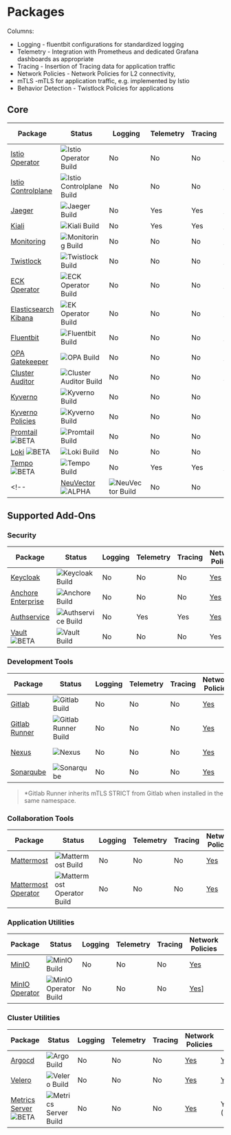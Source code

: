 # Packages

Columns:
* Logging - fluentbit configurations for standardized logging
* Telemetry - Integration with Prometheus and dedicated Grafana dashboards as appropriate
* Tracing - Insertion of Tracing data for application traffic
* Network Policies - Network Policies for L2 connectivity,
* mTLS -mTLS for application traffic, e.g. implemented by Istio
* Behavior Detection - Twistlock Policies for applications

## Core

| Package | Status | Logging | Telemetry | Tracing | Network Policies | mTLS | Behavior Detection |
| ----    | ---  | ---|---|---|---|---|---|
| [Istio Operator](https://repo1.dso.mil/platform-one/big-bang/apps/core/istio-operator) |  ![Istio Operator Build](https://repo1.dso.mil/platform-one/big-bang/apps/core/istio-operator/badges/main/pipeline.svg) | No | No | No | [Yes](https://repo1.dso.mil/platform-one/big-bang/bigbang/-/merge_requests/641) | Yes | No |
| [Istio Controlplane](https://repo1.dso.mil/platform-one/big-bang/apps/core/istio-controlplane) | ![Istio Controlplane Build](https://repo1.dso.mil/platform-one/big-bang/apps/core/istio-controlplane/badges/main/pipeline.svg) | No | No | No | [Yes](https://repo1.dso.mil/platform-one/big-bang/bigbang/-/merge_requests/632) | Yes | No |
| [Jaeger](https://repo1.dso.mil/platform-one/big-bang/apps/core/jaeger) | ![Jaeger Build](https://repo1.dso.mil/platform-one/big-bang/apps/core/jaeger/badges/main/pipeline.svg) | No | Yes | Yes | [Yes](https://repo1.dso.mil/platform-one/big-bang/bigbang/-/merge_requests/602) | [Yes (STRICT)](https://repo1.dso.mil/platform-one/big-bang/bigbang/-/merge_requests/1295) | No |
| [Kiali](https://repo1.dso.mil/platform-one/big-bang/apps/core/kiali) | ![Kiali Build](https://repo1.dso.mil/platform-one/big-bang/apps/core/kiali/badges/main/pipeline.svg) | No | Yes | Yes | [Yes](https://repo1.dso.mil/platform-one/big-bang/bigbang/-/merge_requests/589) | [Yes (STRICT)](https://repo1.dso.mil/platform-one/big-bang/bigbang/-/merge_requests/1296) | No |
| [Monitoring](https://repo1.dso.mil/platform-one/big-bang/apps/core/monitoring) | ![Monitoring Build](https://repo1.dso.mil/platform-one/big-bang/apps/core/monitoring/badges/main/pipeline.svg) | No | No | No | [Yes](https://repo1.dso.mil/platform-one/big-bang/bigbang/-/merge_requests/509) | Yes (PERMISSIVE) | No |
| [Twistlock](https://repo1.dso.mil/platform-one/big-bang/apps/security-tools/twistlock) |  ![Twistlock Build](https://repo1.dso.mil/platform-one/big-bang/apps/security-tools/twistlock/badges/main/pipeline.svg) | No | No | No | [Yes](https://repo1.dso.mil/platform-one/big-bang/bigbang/-/merge_requests/498) | [Yes (STRICT)](https://repo1.dso.mil/platform-one/big-bang/bigbang/-/merge_requests/1396) | No |
| [ECK Operator](https://repo1.dso.mil/platform-one/big-bang/apps/core/eck-operator) | ![ECK Operator Build](https://repo1.dso.mil/platform-one/big-bang/apps/core/eck-operator/badges/main/pipeline.svg) |  No | No | No | [Yes](https://repo1.dso.mil/platform-one/big-bang/bigbang/-/merge_requests/510) | [Yes (STRICT)](https://repo1.dso.mil/platform-one/big-bang/bigbang/-/merge_requests/1236) | No |
| [Elasticsearch Kibana](https://repo1.dso.mil/platform-one/big-bang/apps/core/elasticsearch-kibana) |![EK Operator Build](https://repo1.dso.mil/platform-one/big-bang/apps/core/elasticsearch-kibana/badges/main/pipeline.svg)  | No | No | No | [Yes](https://repo1.dso.mil/platform-one/big-bang/bigbang/-/merge_requests/527) | [Yes (STRICT)](https://repo1.dso.mil/platform-one/big-bang/bigbang/-/merge_requests/1537) | No |
| [Fluentbit](https://repo1.dso.mil/platform-one/big-bang/apps/core/fluentbit) | ![Fluentbit Build](https://repo1.dso.mil/platform-one/big-bang/apps/core/fluentbit/badges/main/pipeline.svg)  | No | No | No | [Yes](https://repo1.dso.mil/platform-one/big-bang/bigbang/-/merge_requests/555/) | [Yes (STRICT)](https://repo1.dso.mil/platform-one/big-bang/bigbang/-/merge_requests/1537) | No |
| [OPA Gatekeeper](https://repo1.dso.mil/platform-one/big-bang/apps/core/policy) | ![OPA Build](https://repo1.dso.mil/platform-one/big-bang/apps/core/policy/badges/main/pipeline.svg) | No | No | No | [Yes](https://repo1.dso.mil/platform-one/big-bang/bigbang/-/merge_requests/626) | No | No |
| [Cluster Auditor](https://repo1.dso.mil/platform-one/big-bang/apps/core/cluster-auditor) | ![Cluster Auditor Build](https://repo1.dso.mil/platform-one/big-bang/apps/core/cluster-auditor/badges/main/pipeline.svg)  | No | No | No | [Yes](https://repo1.dso.mil/platform-one/big-bang/bigbang/-/merge_requests/565) | [Yes (STRICT)](https://repo1.dso.mil/platform-one/big-bang/bigbang/-/merge_requests/1370) | No |
| [Kyverno](https://repo1.dso.mil/platform-one/big-bang/apps/sandbox/kyverno) | ![Kyverno Build](https://repo1.dso.mil/platform-one/big-bang/apps/sandbox/kyverno/badges/main/pipeline.svg) |  No | No | No | Yes | No | No |
| [Kyverno Policies](https://repo1.dso.mil/platform-one/big-bang/apps/sandbox/kyverno-policies) | ![Kyverno Build](https://repo1.dso.mil/platform-one/big-bang/apps/sandbox/kyverno-policies/badges/main/pipeline.svg) |  No | No | No | Yes | No | No |
| [Promtail](https://repo1.dso.mil/platform-one/big-bang/apps/sandbox/promtail) ![BETA](https://img.shields.io/badge/BETA-purple?style=flat-square) | ![Promtail Build](https://repo1.dso.mil/platform-one/big-bang/apps/sandbox/promtail/badges/main/pipeline.svg) |  No | No | No | Yes | [Yes (STRICT)](https://repo1.dso.mil/platform-one/big-bang/bigbang/-/merge_requests/1516) | No |
| [Loki](https://repo1.dso.mil/platform-one/big-bang/apps/sandbox/loki) ![BETA](https://img.shields.io/badge/BETA-purple?style=flat-square) | ![Loki Build](https://repo1.dso.mil/platform-one/big-bang/apps/sandbox/loki/badges/main/pipeline.svg) |  No | No | No | Yes | [Yes (STRICT)](https://repo1.dso.mil/platform-one/big-bang/bigbang/-/merge_requests/1516) | No |
| [Tempo](https://repo1.dso.mil/platform-one/big-bang/apps/sandbox/tempo) ![BETA](https://img.shields.io/badge/BETA-purple?style=flat-square) | ![Tempo Build](https://repo1.dso.mil/platform-one/big-bang/apps/sandbox/tempo/badges/main/pipeline.svg) | No | Yes | Yes | [Yes](https://repo1.dso.mil/platform-one/big-bang/bigbang/-/merge_requests/1253) | [Yes (STRICT)](https://repo1.dso.mil/platform-one/big-bang/bigbang/-/merge_requests/1762) | No |
<!-- | [NeuVector](https://repo1.dso.mil/platform-one/big-bang/apps/sandbox/neuvector) ![ALPHA](https://img.shields.io/badge/ALPHA-red?style=flat-square) | ![NeuVector Build](https://repo1.dso.mil/platform-one/big-bang/apps/sandbox/neuvector/badges/main/pipeline.svg) | No | No | No | No | No | No | -->

## Supported Add-Ons

### Security

| Package | Status | Logging | Telemetry | Tracing | Network Policies | mTLS | Behavior Detection |
| ----    | ---  | ---|---|---|---|---|---|
| [Keycloak](https://repo1.dso.mil/platform-one/big-bang/apps/security-tools/keycloak) |  ![Keycloak Build](https://repo1.dso.mil/platform-one/big-bang/apps/security-tools/keycloak/badges/main/pipeline.svg) | No | No | No | [Yes](https://repo1.dso.mil/platform-one/big-bang/bigbang/-/merge_requests/536) | Yes (PERMISSIVE) | No |
| [Anchore Enterprise](https://repo1.dso.mil/platform-one/big-bang/apps/security-tools/anchore-enterprise) | ![Anchore Build](https://repo1.dso.mil/platform-one/big-bang/apps/security-tools/anchore-enterprise/badges/main/pipeline.svg) | No | No | No | [Yes](https://repo1.dso.mil/platform-one/big-bang/bigbang/-/merge_requests/505) | [Yes (STRICT)](https://repo1.dso.mil/platform-one/big-bang/bigbang/-/merge_requests/1594) | No |
| [Authservice](https://repo1.dso.mil/platform-one/big-bang/apps/core/authservice) | ![Authservice Build](https://repo1.dso.mil/platform-one/big-bang/apps/core/authservice/badges/main/pipeline.svg) | No | Yes | Yes | [Yes](https://repo1.dso.mil/platform-one/big-bang/bigbang/-/merge_requests/511) | [Yes (STRICT)](https://repo1.dso.mil/platform-one/big-bang/bigbang/-/merge_requests/1329) | No |
| [Vault](https://repo1.dso.mil/platform-one/big-bang/apps/sandbox/vault) ![BETA](https://img.shields.io/badge/BETA-purple?style=flat-square) | ![Vault Build](https://repo1.dso.mil/platform-one/big-bang/apps/sandbox/vault/badges/main/pipeline.svg) |  No | No | No | Yes | [Yes (STRICT)](https://repo1.dso.mil/platform-one/big-bang/bigbang/-/merge_requests/1781) | No |

### Development Tools

| Package | Status | Logging | Telemetry | Tracing | Network Policies | mTLS | Behavior Detection |
| ----    | ---  | ---|---|---|---|---|---|
| [Gitlab](https://repo1.dso.mil/platform-one/big-bang/apps/developer-tools/gitlab)  | ![Gitlab Build](https://repo1.dso.mil/platform-one/big-bang/apps/developer-tools/gitlab/badges/main/pipeline.svg)    | No | No | No | [Yes](https://repo1.dso.mil/platform-one/big-bang/bigbang/-/merge_requests/504) | [Yes (STRICT)](https://repo1.dso.mil/platform-one/big-bang/bigbang/-/merge_requests/1724) | No |
| [Gitlab Runner](https://repo1.dso.mil/platform-one/big-bang/apps/developer-tools/gitlab-runner) |  ![Gitlab Runner Build](https://repo1.dso.mil/platform-one/big-bang/apps/developer-tools/gitlab-runner/badges/main/pipeline.svg) | No | No | No | [Yes](https://repo1.dso.mil/platform-one/big-bang/bigbang/-/merge_requests/522) | [Yes (STRICT)](https://repo1.dso.mil/platform-one/big-bang/bigbang/-/merge_requests/1724)* | No |
| [Nexus](https://repo1.dso.mil/platform-one/big-bang/apps/developer-tools/nexus) |  ![Nexus](https://repo1.dso.mil/platform-one/big-bang/apps/developer-tools/nexus/badges/main/pipeline.svg) | No | No | No | [Yes](https://repo1.dso.mil/platform-one/big-bang/bigbang/-/merge_requests/544) | [Yes (STRICT)](https://repo1.dso.mil/platform-one/big-bang/bigbang/-/merge_requests/1605) | No |
| [Sonarqube](https://repo1.dso.mil/platform-one/big-bang/apps/developer-tools/sonarqube) |  ![Sonarqube](https://repo1.dso.mil/platform-one/big-bang/apps/developer-tools/sonarqube/badges/main/pipeline.svg) | No | No | No | [Yes](https://repo1.dso.mil/platform-one/big-bang/bigbang/-/merge_requests/503) | [Yes (STRICT)](https://repo1.dso.mil/platform-one/big-bang/bigbang/-/merge_requests/1508) | No |

> *Gitlab Runner inherits mTLS STRICT from Gitlab when installed in the same namespace.

### Collaboration Tools

| Package | Status | Logging | Telemetry | Tracing | Network Policies | mTLS | Behavior Detection |
| ----    | ---  | ---|---|---|---|---|---|
| [Mattermost](https://repo1.dso.mil/platform-one/big-bang/apps/collaboration-tools/mattermost)  | ![Mattermost Build](https://repo1.dso.mil/platform-one/big-bang/apps/collaboration-tools/mattermost/badges/main/pipeline.svg)    | No | No | No | [Yes](https://repo1.dso.mil/platform-one/big-bang/bigbang/-/merge_requests/515) | [No](https://repo1.dso.mil/platform-one/big-bang/bigbang/-/issues/623) | No |
| [Mattermost Operator](https://repo1.dso.mil/platform-one/big-bang/apps/collaboration-tools/mattermost-operator) |  ![Mattermost Operator Build](https://repo1.dso.mil/platform-one/big-bang/apps/collaboration-tools/mattermost-operator/badges/main/pipeline.svg) | No | No | No | [Yes](https://repo1.dso.mil/platform-one/big-bang/bigbang/-/merge_requests/499) | [Yes (STRICT)](https://repo1.dso.mil/platform-one/big-bang/bigbang/-/merge_requests/1531) | No |

### Application Utilities

| Package | Status | Logging | Telemetry | Tracing | Network Policies | mTLS | Behavior Detection |
| ----    | ---  | ---|---|---|---|---|---|
| [MinIO](https://repo1.dso.mil/platform-one/big-bang/apps/application-utilities/minio)  | ![MinIO Build](https://repo1.dso.mil/platform-one/big-bang/apps/application-utilities/minio/badges/main/pipeline.svg)    | No | No | No | [Yes](https://repo1.dso.mil/platform-one/big-bang/bigbang/-/merge_requests/550) | [Yes (STRICT)](https://repo1.dso.mil/platform-one/big-bang/bigbang/-/merge_requests/1566) | No |
| [MinIO Operator](https://repo1.dso.mil/platform-one/big-bang/apps/application-utilities/minio-operator) |  ![MinIO Operator Build](https://repo1.dso.mil/platform-one/big-bang/apps/application-utilities/minio-operator/badges/main/pipeline.svg) | No | No | No | [Yes](https://repo1.dso.mil/platform-one/big-bang/bigbang/-/merge_requests/685)] | [Yes (STRICT)](https://repo1.dso.mil/platform-one/big-bang/bigbang/-/merge_requests/1554) |No |

### Cluster Utilities

| Package | Status | Logging | Telemetry | Tracing | Network Policies | mTLS | Behavior Detection |
| ----    | ---  | ---|---|---|---|---|---|
| [Argocd](https://repo1.dso.mil/platform-one/big-bang/apps/core/argocd) |![Argo Build](https://repo1.dso.mil/platform-one/big-bang/apps/core/argocd/badges/main/pipeline.svg)  |  No | No | No | [Yes](https://repo1.dso.mil/platform-one/big-bang/bigbang/-/merge_requests/572) | [Yes (STRICT)](https://repo1.dso.mil/platform-one/big-bang/bigbang/-/merge_requests/1368) | No |
| [Velero](https://repo1.dso.mil/platform-one/big-bang/apps/cluster-utilities/velero)  | ![Velero Build](https://repo1.dso.mil/platform-one/big-bang/apps/cluster-utilities/velero/badges/main/pipeline.svg) | No | No | No | [Yes](https://repo1.dso.mil/platform-one/big-bang/bigbang/-/merge_requests/552) | [Yes (STRICT)](https://repo1.dso.mil/platform-one/big-bang/bigbang/-/merge_requests/1451) | No |
| [Metrics Server](https://repo1.dso.mil/platform-one/big-bang/apps/sandbox/metrics-server) ![BETA](https://img.shields.io/badge/BETA-purple?style=flat-square) | ![Metrics Server Build](https://repo1.dso.mil/platform-one/big-bang/apps/sandbox/metrics-server/badges/main/pipeline.svg) | No | No | No | [Yes](https://repo1.dso.mil/platform-one/big-bang/bigbang/-/merge_requests/1738) | Yes (PERMISSIVE) | No |

